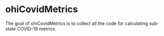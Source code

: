 
# ohiCovidMetrics

<!-- badges: start -->
<!-- badges: end -->

The goal of ohiCovidMetrics is to collect all the code for calculating sub-state COVID-19 metrics.

